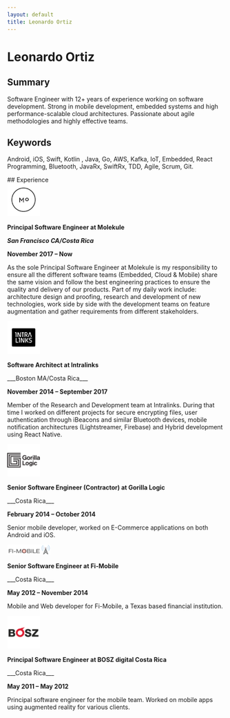 ```yaml
---
layout: default
title: Leonardo Ortiz
---
```

# Leonardo Ortiz
## Summary
Software Engineer with 12+ years of experience working on software development. Strong in mobile development, embedded systems and high performance-scalable cloud architectures. Passionate about agile methodologies and highly effective teams.
## Keywords
Android, iOS, Swift, Kotlin , Java, Go, AWS, Kafka, IoT, Embedded, React Programming, Bluetooth, JavaRx, SwiftRx, TDD, Agile, Scrum, Git.
<p></p>
## Experience
<div>
	<img src="/assets/molekule.jpg" alt="Molekule" width="15%" height="15%">	
</div>

**Principal Software Engineer at Molekule**

___San Francisco CA/Costa Rica___


__November 2017 – Now__


As the sole Principal Software Engineer at Molekule is my responsibility to ensure all the different software teams (Embedded, Cloud & Mobile) share the same vision and follow the best engineering practices to ensure the quality and delivery of our products. Part of my daily work include: architecture design and proofing, research and development of new technologies, work side by side with the development teams on feature augmentation and gather requirements from different stakeholders. 

<div>
	<img src="/assets/intralinks.png" alt="Intralinks" width="15%" height="15%">	
</div>

**Software Architect at Intralinks**
<p/>
___Boston MA/Costa Rica___
<p/>

__November 2014 – September 2017__

<p/>

Member of the Research and Development team at Intralinks. During that time I worked on different projects for secure encrypting files, user authentication through iBeacons and similar Bluetooth devices, mobile notification architectures (Lightstreamer, Firebase) and Hybrid development using React Native.

<div>
	<img src="/assets/gorillalogic.png" alt="Gorilla Logic" width="15%" height="15%">	
</div>

**Senior Software Engineer (Contractor) at Gorilla Logic**
<p/>
___Costa Rica___
<p/>

__February 2014 – October 2014__

<p/>

Senior mobile developer, worked on E-Commerce applications on both Android and iOS.

<div>
	<img src="/assets/fimobile.png" alt="Fi-Mobile" width="20%" height="20%">	
</div>
<p/>

**Senior Software Engineer at Fi-Mobile**
<p/>
___Costa Rica___
<p/>

__May 2012 – November 2014__

<p/>

Mobile and Web developer for Fi-Mobile, a Texas based financial institution.

<div>
	<img src="/assets/bosz.png" alt="Bosz" width="15%" height="15%">	
</div>

**Principal Software Engineer at BOSZ digital Costa Rica**
<p/>
___Costa Rica___
<p/>

__May 2011 – May 2012__

<p/>

Principal software engineer for the mobile team. Worked on mobile apps using augmented reality for various clients.

